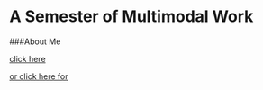 # A Semester of Multimodal Work

###About Me



[click here](about.md) 



[or click here for](forward.md)
